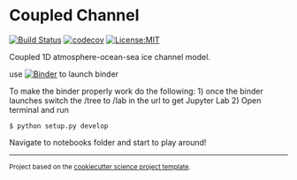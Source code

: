 Coupled Channel
==============================
[![Build Status](https://travis-ci.com/AleksiNummelin/coupled_channel.svg?branch=master)](https://travis-ci.com/AleksiNummelin/coupled_channel)
[![codecov](https://codecov.io/gh/AleksiNummelin/coupled_channel/branch/master/graph/badge.svg)](https://codecov.io/gh/AleksiNummelin/coupled_channel)
[![License:MIT](https://img.shields.io/badge/License-MIT-lightgray.svg?style=flt-square)](https://opensource.org/licenses/MIT)

Coupled 1D atmosphere-ocean-sea ice channel model.

use [![Binder](https://mybinder.org/badge_logo.svg)](https://mybinder.org/v2/gh/AleksiNummelin/coupled_channel/HEAD) to launch binder

To make the binder properly work do the following: 1) once the binder launches switch the /tree to /lab in the url to get Jupyter Lab 2) Open terminal and run

```
$ python setup.py develop
```

Navigate to notebooks folder and start to play around!

--------

<p><small>Project based on the <a target="_blank" href="https://github.com/jbusecke/cookiecutter-science-project">cookiecutter science project template</a>.</small></p>